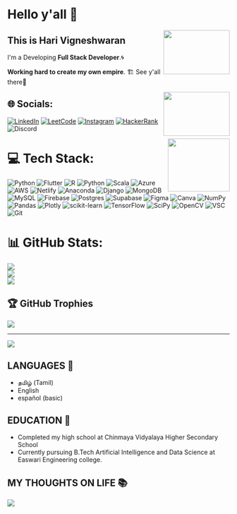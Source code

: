 # Hello y'all 👋

<img align = "right" width="150" height="100" src="https://upload.wikimedia.org/wikipedia/commons/3/3a/Animated-Flag-India.gif"/>

## This is **Hari Vigneshwaran** 

I'm a Developing **Full Stack Developer**.🌀

**Working hard to create my own empire**. 🏗️ See y'all there👋 


<div>
<img align="right" width="150" height="100" src="https://media.giphy.com/media/vfTU7qrHRJPwdeaMha/giphy-downsized-large.gif"/>
</div>


## 🌐 Socials:
[![LinkedIn](https://img.shields.io/badge/LinkedIn-%230077B5?style=for-the-badge&logo=linkedin&logoColor=white)](https://www.linkedin.com/in/hari-vigneshwaran-97499a213/) [![LeetCode](https://img.shields.io/badge/LeetCode-%FFFF00F?style=for-the-badge&logo=LeetCode&logoColor=white)](https://leetcode.com/HariVigneshwaran/) [![Instagram](https://img.shields.io/badge/Instagram-%23E4405F?style=for-the-badge&logo=Instagram&logoColor=white)](https://www.instagram.com/hariviks/) [![HackerRank](https://img.shields.io/badge/-Hackerrank-2EC866?style=for-the-badge&logo=HackerRank&logoColor=white)](https://www.hackerrank.com/20243015Hari) ![Discord](https://img.shields.io/badge/Discord-%235865F2.svg?style=for-the-badge&logo=discord&logoColor=white)

<div>
<img align="right" width="140" height="120" src="https://media.giphy.com/media/iSD0xUVEd8iABcQpTg/giphy.gif"/>
</div>

# 💻 Tech Stack:
![Python](https://img.shields.io/badge/Python-%2300599C.svg?style=for-the-badge&logo=Python&logoColor=white) ![Flutter](https://img.shields.io/badge/flutter-%2300f.svg?style=for-the-badge&logo=flutter&logoColor=white) ![R](https://img.shields.io/badge/r-%23276DC3.svg?style=for-the-badge&logo=r&logoColor=white) ![Python](https://img.shields.io/badge/Wix-%2300599C.svg?style=for-the-badge&logo=Wix&logoColor=white) ![Scala](https://img.shields.io/badge/scala-%23DC322F.svg?style=for-the-badge&logo=scala&logoColor=white) ![Azure](https://img.shields.io/badge/azure-%230072C6.svg?style=for-the-badge&logo=azure-devops&logoColor=white) ![AWS](https://img.shields.io/badge/AWS-%23FF9900.svg?style=for-the-badge&logo=amazon-aws&logoColor=white) ![Netlify](https://img.shields.io/badge/netlify-%23000000.svg?style=for-the-badge&logo=netlify&logoColor=#00C7B7) ![Anaconda](https://img.shields.io/badge/Anaconda-%2344A833.svg?style=for-the-badge&logo=anaconda&logoColor=white) ![Django](https://img.shields.io/badge/django-%23092E20.svg?style=for-the-badge&logo=django&logoColor=white) ![MongoDB](https://img.shields.io/badge/MongoDB-%234ea94b.svg?style=for-the-badge&logo=mongodb&logoColor=white) ![MySQL](https://img.shields.io/badge/mysql-%2300f.svg?style=for-the-badge&logo=mysql&logoColor=white) ![Firebase](https://img.shields.io/badge/Firebase-%23FF6F00.svg?style=for-the-badge&logo=Firebase&logoColor=white) ![Postgres](https://img.shields.io/badge/postgres-%23316192.svg?style=for-the-badge&logo=postgresql&logoColor=white) 	![Supabase](https://img.shields.io/badge/Supabase-3ECF8E?style=for-the-badge&logo=supabase&logoColor=white) 	![Figma](https://img.shields.io/badge/figma-%23F24E1E.svg?style=for-the-badge&logo=figma&logoColor=white) ![Canva](https://img.shields.io/badge/Canva-%2300C4CC.svg?style=for-the-badge&logo=Canva&logoColor=white) ![NumPy](https://img.shields.io/badge/numpy-%23013243.svg?style=for-the-badge&logo=numpy&logoColor=white) ![Pandas](https://img.shields.io/badge/pandas-%23150458.svg?style=for-the-badge&logo=pandas&logoColor=white) ![Plotly](https://img.shields.io/badge/Plotly-%233F4F75.svg?style=for-the-badge&logo=plotly&logoColor=white) ![scikit-learn](https://img.shields.io/badge/scikit--learn-%23F7931E.svg?style=for-the-badge&logo=scikit-learn&logoColor=white) ![TensorFlow](https://img.shields.io/badge/TensorFlow-%23FF6F00.svg?style=for-the-badge&logo=TensorFlow&logoColor=white) ![SciPy](https://img.shields.io/badge/SciPy-%230C55A5.svg?style=for-the-badge&logo=scipy&logoColor=%white) ![OpenCV](https://img.shields.io/badge/opencv-%23white.svg?style=for-the-badge&logo=opencv&logoColor=white) ![VSC](https://img.shields.io/badge/Visual_Studio_Code-0078D4?style=for-the-badge&logo=visual%20studio%20code&logoColor=white) ![Git](https://img.shields.io/badge/GIT-E44C30?style=for-the-badge&logo=git&logoColor=white)
# 📊 GitHub Stats:
![](https://github-readme-stats.vercel.app/api?username=SHariVigneshwaran&theme=dark&hide_border=false&include_all_commits=true&count_private=true)<br/>
![](https://github-readme-streak-stats.herokuapp.com/?user=SHariVigneshwaran&theme=dark&hide_border=false)<br/>
![](https://github-readme-stats.vercel.app/api/top-langs/?username=SHariVigneshwaran&theme=dark&hide_border=false&include_all_commits=true&count_private=true&layout=compact)

## 🏆 GitHub Trophies
![](https://github-profile-trophy.vercel.app/?username=SHariVigneshwaran&theme=radical&no-frame=false&no-bg=true&margin-w=4)

---
[![](https://visitcount.itsvg.in/api?id=SHariVigneshwaran&icon=1&color=4)](https://visitcount.itsvg.in)

## LANGUAGES 🧠
  - தமிழ் (Tamil) 
  - English
  - español (basic)

## EDUCATION 🏫

- Completed my high school at Chinmaya Vidyalaya Higher Secondary School 
- Currently pursuing B.Tech Artificial Intelligence and Data Science at Easwari Engineering college.

## MY THOUGHTS ON LIFE 📚

<div>
<img align="center" src="https://raw.githubusercontent.com/dstein64/gifcast/master/example.gif"/>
</div>


